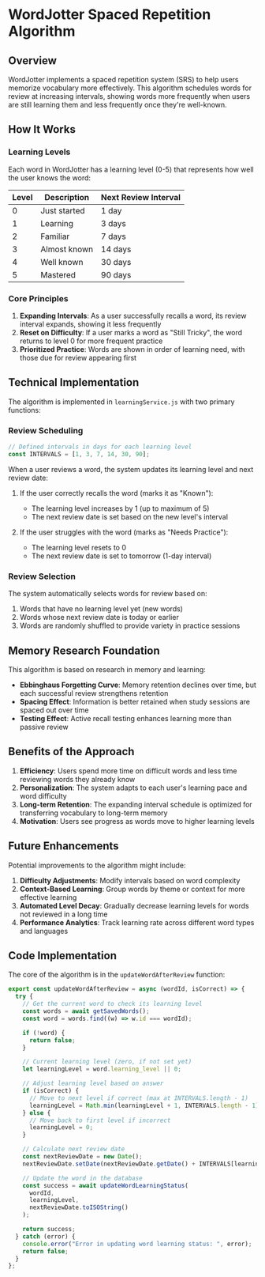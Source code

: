 # WordJotter Spaced Repetition Algorithm

## Overview

WordJotter implements a spaced repetition system (SRS) to help users memorize vocabulary more effectively. This algorithm schedules words for review at increasing intervals, showing words more frequently when users are still learning them and less frequently once they're well-known.

## How It Works

### Learning Levels

Each word in WordJotter has a learning level (0-5) that represents how well the user knows the word:

| Level | Description  | Next Review Interval |
| ----- | ------------ | -------------------- |
| 0     | Just started | 1 day                |
| 1     | Learning     | 3 days               |
| 2     | Familiar     | 7 days               |
| 3     | Almost known | 14 days              |
| 4     | Well known   | 30 days              |
| 5     | Mastered     | 90 days              |

### Core Principles

1. **Expanding Intervals**: As a user successfully recalls a word, its review interval expands, showing it less frequently
2. **Reset on Difficulty**: If a user marks a word as "Still Tricky", the word returns to level 0 for more frequent practice
3. **Prioritized Practice**: Words are shown in order of learning need, with those due for review appearing first

## Technical Implementation

The algorithm is implemented in `learningService.js` with two primary functions:

### Review Scheduling

```javascript
// Defined intervals in days for each learning level
const INTERVALS = [1, 3, 7, 14, 30, 90];
```

When a user reviews a word, the system updates its learning level and next review date:

1. If the user correctly recalls the word (marks it as "Known"):

   - The learning level increases by 1 (up to maximum of 5)
   - The next review date is set based on the new level's interval

2. If the user struggles with the word (marks as "Needs Practice"):
   - The learning level resets to 0
   - The next review date is set to tomorrow (1-day interval)

### Review Selection

The system automatically selects words for review based on:

1. Words that have no learning level yet (new words)
2. Words whose next review date is today or earlier
3. Words are randomly shuffled to provide variety in practice sessions

## Memory Research Foundation

This algorithm is based on research in memory and learning:

- **Ebbinghaus Forgetting Curve**: Memory retention declines over time, but each successful review strengthens retention
- **Spacing Effect**: Information is better retained when study sessions are spaced out over time
- **Testing Effect**: Active recall testing enhances learning more than passive review

## Benefits of the Approach

1. **Efficiency**: Users spend more time on difficult words and less time reviewing words they already know
2. **Personalization**: The system adapts to each user's learning pace and word difficulty
3. **Long-term Retention**: The expanding interval schedule is optimized for transferring vocabulary to long-term memory
4. **Motivation**: Users see progress as words move to higher learning levels

## Future Enhancements

Potential improvements to the algorithm might include:

1. **Difficulty Adjustments**: Modify intervals based on word complexity
2. **Context-Based Learning**: Group words by theme or context for more effective learning
3. **Automated Level Decay**: Gradually decrease learning levels for words not reviewed in a long time
4. **Performance Analytics**: Track learning rate across different word types and languages

## Code Implementation

The core of the algorithm is in the `updateWordAfterReview` function:

```javascript
export const updateWordAfterReview = async (wordId, isCorrect) => {
  try {
    // Get the current word to check its learning level
    const words = await getSavedWords();
    const word = words.find((w) => w.id === wordId);

    if (!word) {
      return false;
    }

    // Current learning level (zero, if not set yet)
    let learningLevel = word.learning_level || 0;

    // Adjust learning level based on answer
    if (isCorrect) {
      // Move to next level if correct (max at INTERVALS.length - 1)
      learningLevel = Math.min(learningLevel + 1, INTERVALS.length - 1);
    } else {
      // Move back to first level if incorrect
      learningLevel = 0;
    }

    // Calculate next review date
    const nextReviewDate = new Date();
    nextReviewDate.setDate(nextReviewDate.getDate() + INTERVALS[learningLevel]);

    // Update the word in the database
    const success = await updateWordLearningStatus(
      wordId,
      learningLevel,
      nextReviewDate.toISOString()
    );

    return success;
  } catch (error) {
    console.error("Error in updating word learning status: ", error);
    return false;
  }
};
```
